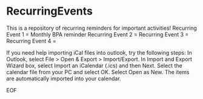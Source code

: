 # RecurringEvents
This is a repository of recurring reminders for important activities!
   Recurring Event 1 = Monthly BPA reminder
   Recurring Event 2 =
   Recurring Event 3 =
   Recurring Event 4 =

If you need help importing iCal files into outlook, try the following steps:
   In Outlook, select File > Open & Export > Import/Export.
   In Import and Export Wizard box, select Import an iCalendar (.ics) and then Next.
   Select the calendar file from your PC and select OK.
   Select Open as New. The items are automatically imported into your calendar.


EOF

